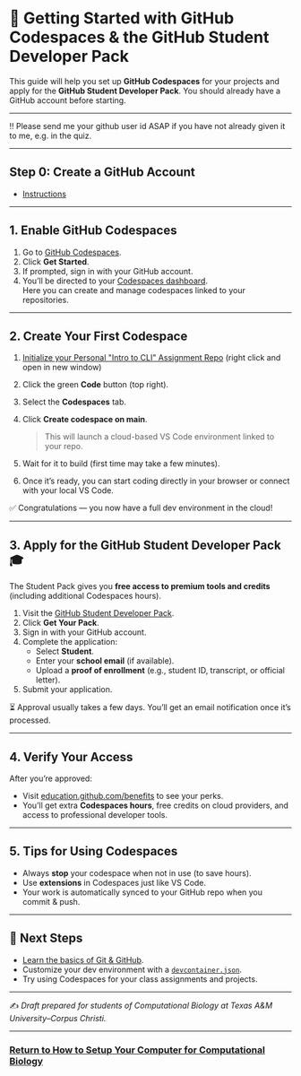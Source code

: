 # 🚀 Getting Started with GitHub Codespaces & the GitHub Student Developer Pack

This guide will help you set up **GitHub Codespaces** for your projects and apply for the **GitHub Student Developer Pack**. You should already have a GitHub account before starting.

---

:bangbang: Please send me your github user id ASAP if you have not already given it to me, e.g. in the quiz. 

---

## Step 0: Create a GitHub Account 
- [Instructions](howto_github_acct.md) 


  

---

## 1. Enable GitHub Codespaces

1. Go to [GitHub Codespaces](https://github.com/features/codespaces).
2. Click **Get Started**.
3. If prompted, sign in with your GitHub account.
4. You’ll be directed to your [Codespaces dashboard](https://github.com/codespaces).  
   Here you can create and manage codespaces linked to your repositories.

---

## 2. Create Your First Codespace

1. [Initialize your Personal "Intro to CLI" Assignment Repo](https://classroom.github.com/a/EWxbhNfJ)  (right click and open in new window)
2. Click the green **Code** button (top right).
3. Select the **Codespaces** tab.
4. Click **Create codespace on main**.  
   > This will launch a cloud-based VS Code environment linked to your repo.

5. Wait for it to build (first time may take a few minutes).
6. Once it’s ready, you can start coding directly in your browser or connect with your local VS Code.

✅ Congratulations — you now have a full dev environment in the cloud!

---

## 3. Apply for the GitHub Student Developer Pack 🎓

The Student Pack gives you **free access to premium tools and credits** (including additional Codespaces hours).  

1. Visit the [GitHub Student Developer Pack](https://education.github.com/pack).
2. Click **Get Your Pack**.
3. Sign in with your GitHub account.
4. Complete the application:
   - Select **Student**.
   - Enter your **school email** (if available).
   - Upload a **proof of enrollment** (e.g., student ID, transcript, or official letter).
5. Submit your application.

⏳ Approval usually takes a few days. You’ll get an email notification once it’s processed.

---

## 4. Verify Your Access

After you’re approved:  
- Visit [education.github.com/benefits](https://education.github.com/benefits) to see your perks.  
- You’ll get extra **Codespaces hours**, free credits on cloud providers, and access to professional developer tools.

---

## 5. Tips for Using Codespaces

- Always **stop** your codespace when not in use (to save hours).  
- Use **extensions** in Codespaces just like VS Code.  
- Your work is automatically synced to your GitHub repo when you commit & push.  

---

## 📌 Next Steps

- [Learn the basics of Git & GitHub](https://docs.github.com/en/get-started/quickstart).  
- Customize your dev environment with a [`devcontainer.json`](https://docs.github.com/en/codespaces/setting-up-your-project-for-codespaces/creating-a-codespace-for-your-repository).  
- Try using Codespaces for your class assignments and projects.  

---

✍️ *Draft prepared for students of Computational Biology at Texas A&M University–Corpus Christi.*  


---

### [Return to How to Setup Your Computer for Computational Biology](https://github.com/tamucc-comp-bio/how_to/blob/main/howto_setup_computer.md)
